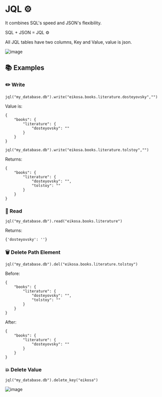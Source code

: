 # JQL ⚙️

It combines SQL's speed and JSON's flexibility.

SQL + JSON = JQL ⚙️

All JQL tables have two columns, Key and Value, value is json.

![image](https://user-images.githubusercontent.com/20538090/168511649-75ca7a7a-8670-42b0-86b9-a0d0acda6f45.png)

## 📚 Examples

### ✏️ Write
```jql("my_database.db").write("eikosa.books.literature.dosteyovsky","")```


Value is:
```
{
    "books": {
        "literature": {
            "dosteyovsky": ""
        }
    }
}
```



```jql("my_database.db").write("eikosa.books.literature.tolstoy","")```

Returns:
```
{
    "books": {
        "literature": {
            "dosteyovsky": "",
            "tolstoy": ""
        }
    }
}
```

### 📖 Read
```jql("my_database.db").read("eikosa.books.literature")```

Returns:
```
{'dosteyovsky': ''}
```


### 🗑 Delete Path Element
```jql("my_database.db").del("eikosa.books.literature.tolstoy")```

Before:
```
{
    "books": {
        "literature": {
            "dosteyovsky": "",
            "tolstoy": ""
        }
    }
}
```
After:
```
{
    "books": {
        "literature": {
            "dosteyovsky": ""
        }
    }
}
```

### 💥 Delete Value
```
jql("my_database.db").delete_key("eikosa")
```
![image](https://user-images.githubusercontent.com/20538090/168512470-0fe16e53-c669-4a02-8386-76f6fd21db36.png)
